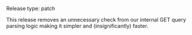 Release type: patch

This release removes an unnecessary check from our internal GET query parsing logic making it simpler and (insignificantly) faster.
